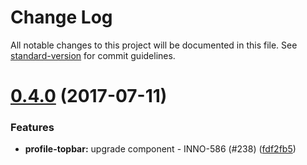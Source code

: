 # Change Log

All notable changes to this project will be documented in this file.
See [standard-version](https://github.com/conventional-changelog/standard-version) for commit guidelines.

<a name="0.4.0"></a>
# [0.4.0](https://github.com/ec-europa/europa-component-library/compare/@ec-europa/ecl-context-navs@0.3.1...@ec-europa/ecl-context-navs@0.4.0) (2017-07-11)


### Features

* **profile-topbar:** upgrade component - INNO-586 (#238) ([fdf2fb5](https://github.com/ec-europa/europa-component-library/commit/fdf2fb5))
